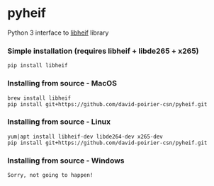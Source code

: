 # pyheif
Python 3 interface to [libheif](https://github.com/strukturag/libheif) library

### Simple installation (requires libheif + libde265 + x265)
```pip install libheif```

### Installing from source - MacOS
```
brew install libheif
pip install git+https://github.com/david-poirier-csn/pyheif.git
```

### Installing from source - Linux
```
yum|apt install libheif-dev libde264-dev x265-dev
pip install git+https://github.com/david-poirier-csn/pyheif.git
```

### Installing from source - Windows
```
Sorry, not going to happen!
```
